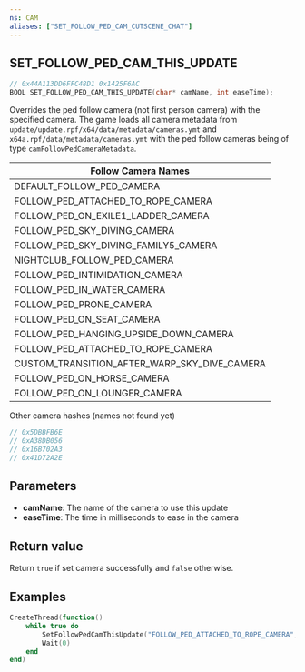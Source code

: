 ```yaml
---
ns: CAM
aliases: ["SET_FOLLOW_PED_CAM_CUTSCENE_CHAT"]
---
```

## SET_FOLLOW_PED_CAM_THIS_UPDATE

```c
// 0x44A113DD6FFC48D1 0x1425F6AC
BOOL SET_FOLLOW_PED_CAM_THIS_UPDATE(char* camName, int easeTime);
```

Overrides the ped follow camera (not first person camera) with the specified camera. The game loads all camera metadata from `update/update.rpf/x64/data/metadata/cameras.ymt` and `x64a.rpf/data/metadata/cameras.ymt` with the ped follow cameras being of type `camFollowPedCameraMetadata`.

| Follow Camera Names                          |
|----------------------------------------------|
| DEFAULT_FOLLOW_PED_CAMERA                    |
| FOLLOW_PED_ATTACHED_TO_ROPE_CAMERA           |
| FOLLOW_PED_ON_EXILE1_LADDER_CAMERA           |
| FOLLOW_PED_SKY_DIVING_CAMERA                 |
| FOLLOW_PED_SKY_DIVING_FAMILY5_CAMERA         |
| NIGHTCLUB_FOLLOW_PED_CAMERA                  |
| FOLLOW_PED_INTIMIDATION_CAMERA               |
| FOLLOW_PED_IN_WATER_CAMERA                   |
| FOLLOW_PED_PRONE_CAMERA                      |
| FOLLOW_PED_ON_SEAT_CAMERA                    |
| FOLLOW_PED_HANGING_UPSIDE_DOWN_CAMERA        |
| FOLLOW_PED_ATTACHED_TO_ROPE_CAMERA           |
| CUSTOM_TRANSITION_AFTER_WARP_SKY_DIVE_CAMERA |
| FOLLOW_PED_ON_HORSE_CAMERA                   |
| FOLLOW_PED_ON_LOUNGER_CAMERA                 |

Other camera hashes (names not found yet)
```c
// 0x5DBBFB6E
// 0xA38DB056
// 0x16B702A3
// 0x41D72A2E
```

## Parameters
* **camName**: The name of the camera to use this update
* **easeTime**: The time in milliseconds to ease in the camera

## Return value
Return `true` if set camera successfully and `false` otherwise.

## Examples
```lua
CreateThread(function()
    while true do
        SetFollowPedCamThisUpdate("FOLLOW_PED_ATTACHED_TO_ROPE_CAMERA", 500) -- Zoomed out the ped camera
        Wait(0)
    end
end)
